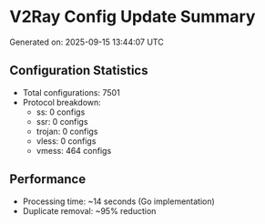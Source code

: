 # V2Ray Config Update Summary
Generated on: 2025-09-15 13:44:07 UTC

## Configuration Statistics
- Total configurations: 7501
- Protocol breakdown:
  - ss: 0 configs
  - ssr: 0 configs
  - trojan: 0 configs
  - vless: 0 configs
  - vmess: 464 configs

## Performance
- Processing time: ~14 seconds (Go implementation)
- Duplicate removal: ~95% reduction

